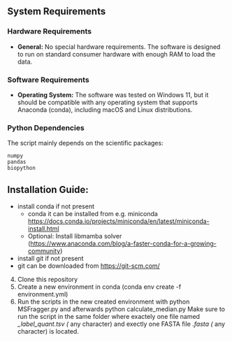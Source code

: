 ## System Requirements

### Hardware Requirements
- **General:** No special hardware requirements. The software is designed to run on standard consumer hardware with enough RAM to load the data.

### Software Requirements
- **Operating System:** The software was tested on Windows 11, but it should be compatible with any operating system that supports Anaconda (conda), including macOS and Linux distributions.

### Python Dependencies
The script mainly depends on the scientific packages:
```
numpy
pandas
biopython
```
## Installation Guide:
- install conda if not present
  - conda it can be installed from e.g. miniconda https://docs.conda.io/projects/miniconda/en/latest/miniconda-install.html
  - Optional: Install libmamba solver (https://www.anaconda.com/blog/a-faster-conda-for-a-growing-community)
 - install git if not present 
  - git can be downloaded from https://git-scm.com/
 4. Clone this repository
 5. Create a new environment in conda (conda env create -f environment.yml)
 6. Run the scripts in the new created environment with python MSFragger.py and afterwards python calculate_median.py
Make sure to run the script in the same folder where exactely one file named *_label_quant.tsv (* any character) and exectly one FASTA file *.fasta (* any character) is located.
